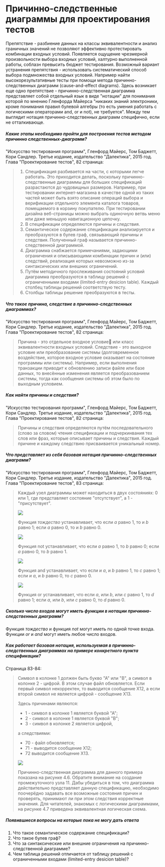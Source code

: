 # Причинно-следственные диаграммы для проектирования тестов

Препятствие - разбиение данных на классы эквивалентности и анализ граничных значений не позволяют эффективно протестировать комбинации входных условий. Появляется ощущение чрезмерной произвольности выбора входных условий, халтурно выполненной работы, соблазн превысить бюджет тестирования. Возможный вариант устранения препятствия - использовать систематический способ выбора подмножества входных условий. Например найти высокорезультативные тесты при помощи метода причинно-следственных диаграмм (cause-and-effect diagrams). Здесь возникает еще одно препятствие - причинно-следственная диаграмма представляет собой отдельный язык в виде "нотации" для понимания которой по мнению Гленфорда Майерса "никаких знаний электроники, кроме понимания правил булевой алгебры (то есть умения работать с логическими операторами and, or и not), не требуется". Между тем выглядит нотация причинно-следственных диаграмм специфично, если не отталкивающе. 

##### Какие этапы необходимо пройти для построения тестов методом причинно следственных-диаграмм?

"Искусство тестирования программ", Гленфорд Майерс, Том Баджетт, Кори Сандлер. Третье издание, издательство "Далектика", 2015 год. Глава "Проектирование тестов", 82 страница:

> 1. Спецификация разбивается на части, с которыми легче работать. Это приходится делать, поскольку причинно-следственные диаграммы для больших спецификаций разрастаются до чудовищных размеров. Например, при тестировании интернет-магазина в качестве одной из таких частей может быть взято описание операций выбора и верификации отдельного элемента каталога товаров, помещаемого в корзину покупателю. При тестировании дизайна веб-страницы можно выбрать одиночную ветвь меню или даже меньшую навигационную цепочку.
> 2. В спецификации определяются причины и следствия.
> 3. Семантическое содержание спецификации анализируется и преобразуются в булев граф, связывающий причины и следствия. Полученный граф называется причинно-следственной диаграммой.
> 4. Диаграмма снабжается примечаниями, задающими ограничения и описывающими комбинации причин и (или) следствий, реализация которых невозможно из-за синтаксических или внешних ограничений.
> 5. Путём методичного прослеживания состояний условий диаграмма преобразуются в таблицу решений с ограниченными входами (limited-entry desicion table). Каждый столбец таблицы решений соответствую тесту.
> 6. Столбцы таблицы решение преобразуются в тесты.

##### Что такое причина, следствие в причинно-следственных диаграммах?

"Искусство тестирования программ", Гленфорд Майерс, Том Баджетт, Кори Сандлер. Третье издание, издательство "Далектика", 2015 год. Глава "Проектирование тестов", 82 страница:

> Причина - это отдельное входное условие или класс эквивалентности входных условий. Следствие - это выходное условие или преобразование системы (долговременное воздействие, которое входное условие оказывает на состояние программы или системы). Например, если выполнения транзакции приводит к обновлению записи файле или базе данных, то внесённые изменения является преобразованием системы, тогда как сообщения системы об этом было по выходным условием.

##### Как найти причины и следствия?

"Искусство тестирования программ", Гленфорд Майерс, Том Баджетт, Кори Сандлер. Третье издание, издательство "Далектика", 2015 год. Глава "Проектирование тестов", 82 страница:

> Причины и следствия определяются путём последовательного (слово за словом) чтения спецификации и подчеркинвания тех слов или фраз, которые описывает причины и следствия. Каждый причине и каждому следствию присваивается уникальный номер.

##### Что представляет из себя базовая нотация причинно-следственных диаграмм?

"Искусство тестирования программ", Гленфорд Майерс, Том Баджетт, Кори Сандлер. Третье издание, издательство "Далектика", 2015 год. Глава "Проектирование тестов", 83 страница:

> Каждый узел диаграммы может находиться в двух состояниях: 0 или 1, где представляет состояние "отсутствует", а 1 - "присутствует".
>
> ![](https://lh3.googleusercontent.com/SoYJ8GHvssiFvC36hM8CMXOi8giyuwklNwVdQJoP-Qh79RA_wiRsktghPeK9AihzcyTU3kDY3gqJ7xMvkWMD5kjAVOqx47uLDSNNXZo4fzvPQdZyIYUEErxl5rXXlgXwsNPLXtq_xRvi0pcyWJXP8OeZyahiAf2gYRTsjodAQzikMD9hgr7KW_8UyKUneQBSqtHvncWu0-BNLqJh7q3JJDvI-KAqdpRgeewgwIkO_-GVDPMZ3RiVPPjz-asrRCTyMpl1-_NCGR9fEyslubm0-vxcrRue5tmzS_oRn-eYSm1FtKj_y0PBej1nnf1x7Bw5CcQJ0lTk7KVfg6_FDvINGi25c7OnoGrCl8ESS4I4vA-lr7dVzjATe1mG439549HnoRf1YH4QGh5qfkU81C3p0DFIO-3Fcll-aTxYDU76JeSrve4Zk4q04M9f8HPZwZDg-bnzBaitQBV9CWANo41ZwOODEzC0IizNLUQqlXCHbsZieAGKb3dhFrkCYNwLn_REPOoaeqa0jJlzTHw25fvsqkJqEMiS_RuhwIcw9HkhppT12PQuE2AipL6VPW3EaAsPLo1nkci9_KWLMWxxNemVpOpPZhzm0cPkTAJuRVjvoaUpXITzMHKCHHxKQjzbET2yiQ6bZ3IuRLdbvz0mhAX6CS12AF_bhFHcwucgOYWv92ZWI3I9wBL-ZBP4x66tOAKIpTYTWjHKTrQd6Lt3B39kb6G9=w719-h179-no)
>
> Функция *тождество* устанавливает, что если *a* равно 1, то и *b* равно 1; если *a* равно 0, то и *b* равно 0.
>
> ![](https://lh3.googleusercontent.com/R9SsOILn4I9V6G9f-_xA8YLGHTy4VtQaJR316uBK3nv-lWhbVXYC1h8zE8u5gtREF1laC24SX94pN1IoeSjfsO-i7j9sVYFcoZH74xk6gMH-Fcu1dUP7SC7QFhZgTyJVcgV7peaRmPo9nj_Zm3RU6ZBWbKLXGoL5AZxoBqxjkMMNv7g-V1cU5yeWbSRh_NQm6dsfASx_tyOFadgwo8H4XEVvNdJPivwfg5tuu7quHq2CtTgo7Miin7VjwwBDhvXjH54YKy6039pHycNxFZO2fgU4HJSZ6OmNQNEOcc4TGO_Xkgvdn3pAV5rcIyIRtFtGSnXxxrbrFSdU_6TiTlRCXgrF8nJUXxdYiaabCobUtBleTG881Kg710FmPgOmvkZXqf9lz-JJ-3w4F6RrMjbhrhFZcg5a7Kgzx-s0-uCy8Flvz2_VYB3mdbCHZI9zl4tvUfpjWvuefkflwk19Uuf5HrgVxN4FYwA9dF-yxaH4IgO5x6Xa41TkrcKT6IUSoEXJDU5FUXTEjmf5CBpgHaBkJfBCwDCHshkSDoFE36eOcQKYHmecIP_mFsMu-yRIDhNer9uQuhGbF4uejZ3WJkoKoyWZcHYO_lssaMp05UXfnrXgG7M1ghoJljuKpkVQPk9C8iYA-L8VnernPSGhnWsHu5MjORWqIu-5dw_Ksa9y9vfr9V1wfUZFfN4uv0C_oJHv8pML_Ptuu-dGjCKp-GkaLKqf=w630-h184-no)
>
> Функция not устанавливает, что если *a* равно 1, то *b* равно 0; если *a* равно 0, то *b* равно 1.
>
> ![](https://lh3.googleusercontent.com/zanrSb8_KQFER_VyVFtEu2FplpEpv6JgJlukZLHwziDCvUAKDwixSstlQEGzbdPY8DL9z5PcjQ6oSa5x9tVWek3Szo-LkWgLmJmdBQoC7hbvtBwU_PJwUSv5ObuQqffQhKu9epYCRHoNyEgqzko-tJPKTYR5396fNlHs1y6vTS9Tgp1Xj-cPrIxAMmfZhPuyrZr5BckWPA1laZqrfJEBSWnMBxRCPSEun-vjXVNnZmvKZ3NbO9U9ly-IGkDqaIg81CaRiGbTHF7Lj28G7YV5lypUPl-ZTleTePO1lGif4MNz7qQBF3cpeWFZQgIbeSYOE36ZAawpPmmJdmVD9kvr2agO5tLla-tt7zBsov3URZ8DyCYgk0zH_5GgpMYcA8_9RccIuCuVy-FOCcaYn0vvKoF5lbQvrPadpi0FUjbHbXlHMcYkeEpkD9MkRGzOoTQXePaTzqU8KUJ7MA4IlfpJXuaNvUCY4EhjqEQW3LsLvBymjYFpMZT_moh788_1Zbk2cFfyRrQbTcB9HmzQ3jys_maUy_bZPqETWGzIfaCAzUjiRkuNLUN0nhQDe07sWhyms6FuZA20B1Pv0UHZDFuApzPWYVzYxGQGrcSkq_zTwSE1Lp-EYkG42jp1XknZWn5lmH4WNkKQJ-PP4PTJbK9juyVNlbJP9BUQnzBmTIZBg9lVAjzXUAuOP3FgvWqlRufgIldNogSUpjQVomO-4mHZl5PN=w444-h546-no)
>
> Функция and устанавливает, что если и *a*, и *b* равно 1, то *c* равно 1; если и *a*, и *b* равно 0, то *c* равно 0.
>
> ![](https://lh3.googleusercontent.com/Ilms_ZRoDg71uJWXYusuXA8CoFNhPzWhJ3DeI49oQcK9fULIwUksx3Pywy7PDIDwy0jEHku2cnjlgCHS-aa8yOWNsKf1B0MwWvsYJiV3lhEd3o7jUwKvViClJ0Qr77slHZhtWH6Cy5Dw00M5CqTiLQUYNvTEdy69RiqXmHJyDaKLxKaooz_Ydrzpe5ndaTYxvIuGA7lteeEHYaqcsP35Y7b5q8XhipOe-lzz1RniSWN99C0Jirm5bXky_T8CJkNvW5STeqGuiyEXoQ5hmuotlTsFlG1UatFFcTD861025BZ6wWXbwmTgkvWBMM7-Ynwi_EKLfbLCYlaETq97_V1wajyxduFb5ZvYB-M1Q70rc4BunZ8C-s7UKwuJXFeEjQl7qcZ3vNzXj6ANaroRE80OOnlFSrAfiKzP6wvgDlLm7jciio4_uVRPO8P51taqAQ2RLIanfpC0TpinsKbipT8yDdqni5mcgd8XPowGivaSlqSW533UTvEZ2Uni_YF0jxhPpUz4mA8Eb8tio5esrH45tkISWcTmeHaxPWDs0LrJcR5H-Xlq15g8nXn5cYTu1geutmtt1J4wCe91KB6FsYk8pJiWK22YdpGlIE13HqCcY_I89SHVQeZz9NsEgY-Ob-FWNPdcW_s1rQErZKlguJRCwaVZTZklsddKqASCSqexkB05Mg-Ikc0KlIHhPUpf4a3IUpY09mRWLFB62pVbKdoNzHvq=w418-h542-no)
>
> Функция or устанавливает, что если *a*, или *b*, или *c* равно 1, то *d* равно 1; если *a*, или *b*, или *c* равно 0, то *d* равно 0.

##### Сколько число входов могут иметь функции в нотации причинно-следственных диаграмм?

Функция *тождество* и функция *not* могут иметь по одной точке входа. Функции *or* и *and* могут иметь любое число входов.

##### Как работает базовая нотация, используемая в причинно-следственных диаграммах на примере конкретного пункта спецификации?

Страница 83-84:

> Символ в колонке 1 должен быть букво "А" или "В", а символ в колонке 2 - цифрой. В этом случае файл обновляется. Если первый символ некорректен, то выводится сообщение Х12, а если второй символ не является цифрой - сообщение Х13.
>
> Здесь причинами являются:
>
> - 1 - символ в колонке 1 является буквой "А";
> - 2 - символ в колонке 1 является буквой "В";
> - 3 - символ в колонке 2 является цифрой,
>
> а следствиями:
>
> - 70 - файл обновляется;
> - 71 - выводится сообщение Х12;
> - 72 выводится сообщение Х13.
>
> ![](https://lh3.googleusercontent.com/6Pt5qpdPgZApH5g2L3D48AmhgaJq8exj5Kz_ZHo0LUj__RZTlQQQhoBVJkfk8GQ4uDprfKUTqr9kQnRhkt-eT9yQgovPT0X5up18j9JPJubBFKfQ7nBqM48Nsug7NvQF1npdD9k2EFnsHlvDe83AskUkut11IMKl3DxPdv60lFjm7r7KiTh3f__rcyyrwOkqH21siUaj6xTUr_kGOjPXl54Z3rrbF9v7Gf2s8sIafH1nKNnpP0cnDF8DvuKNzVWIIw5R8y1R-makRlhE3PA9UtMFv_lJ9ylGazb8RQ--GO-tg2bmJSK5mp31VM8jpegrNgLguF8LzRBEqoTrQjUt0gA_srkzNNC_AXIOXYlmr2PZKW_kPxXVydC_hAxHh9XMloiPhNFQegK5r_sNaeWtlLNDqx9RFGz29PogRcmFZ0YKXBV1GcmyZUfz1elKZ7zYC6zLpIR9GP6yUvpDkIKPZF9EkciTv4y7FwiXH7d1zbAR_J7QADb_AvONY2-vibDZyB3vF4JZkvJ0MTFftULPZP9Sa7PPWP1NXpC-X7q_ZrmaVtlG6zS4YomLovtKCPPDx2OcKnEvcwmuom2YBDzpa_go413vmQknSmD2-PTZE8jzDVMi97cg-fuZhiC5VMbcgaaXlT_fM527wyj8g8LPiEwSL6KNRbiOVVsyptSVnP1tpDDvVpXCG44YmlAZFFRBuV0Xt1XZlzcSHkrDP86hYJ-Y=w718-h362-no)
>
> Причинно-следственная диаграмма для данного примера показана на рисунке 4.6. Обратите внимание на создание промежуточного узла 11. Дабы убедиться в том, что диаграмма действительно представляет данную спецификацию, необходимо поочерёдно задавать все возможные состояния причин и проверять, принимают ли при этом следствия корректные значения. Для читателей, знакомых с логическими диаграммами, на рисунке 4.7 приведена эквивалентная логическая схема.

##### Появившиеся вопросы на которые пока не могу дать ответа

1. Что такое семантическое содержание спецификации?
2. Что такое булев граф?
3. Что за синтаксические или внешние ограничения на причинно-следственной диаграмме?
4. Чем таблица решений отличается от таблицу решений с ограниченными входами (limited-entry desicion table)?
